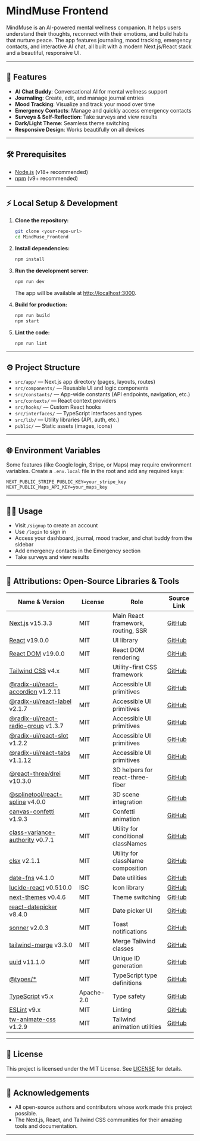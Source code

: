# MindMuse Frontend

MindMuse is an AI-powered mental wellness companion. It helps users understand their thoughts, reconnect with their emotions, and build habits that nurture peace. The app features journaling, mood tracking, emergency contacts, and interactive AI chat, all built with a modern Next.js/React stack and a beautiful, responsive UI.

---

## 🚀 Features
- **AI Chat Buddy**: Conversational AI for mental wellness support
- **Journaling**: Create, edit, and manage journal entries
- **Mood Tracking**: Visualize and track your mood over time
- **Emergency Contacts**: Manage and quickly access emergency contacts
- **Surveys & Self-Reflection**: Take surveys and view results
- **Dark/Light Theme**: Seamless theme switching
- **Responsive Design**: Works beautifully on all devices

---

## 🛠️ Prerequisites
- [Node.js](https://nodejs.org/) (v18+ recommended)
- [npm](https://www.npmjs.com/) (v9+ recommended)

---

## ⚡️ Local Setup & Development

1. **Clone the repository:**
   ```bash
   git clone <your-repo-url>
   cd MindMuse_Frontend
   ```

2. **Install dependencies:**
   ```bash
   npm install
   ```

3. **Run the development server:**
   ```bash
   npm run dev
   ```
   The app will be available at [http://localhost:3000](http://localhost:3000).

4. **Build for production:**
   ```bash
   npm run build
   npm start
   ```

5. **Lint the code:**
   ```bash
   npm run lint
   ```

---

## ⚙️ Project Structure
- `src/app/` — Next.js app directory (pages, layouts, routes)
- `src/components/` — Reusable UI and logic components
- `src/constants/` — App-wide constants (API endpoints, navigation, etc.)
- `src/contexts/` — React context providers
- `src/hooks/` — Custom React hooks
- `src/interfaces/` — TypeScript interfaces and types
- `src/lib/` — Utility libraries (API, auth, etc.)
- `public/` — Static assets (images, icons)

---

## 🌐 Environment Variables
Some features (like Google login, Stripe, or Maps) may require environment variables. Create a `.env.local` file in the root and add any required keys:

```
NEXT_PUBLIC_STRIPE_PUBLIC_KEY=your_stripe_key
NEXT_PUBLIC_Maps_API_KEY=your_maps_key
```

---

## 🧑‍💻 Usage
- Visit `/signup` to create an account
- Use `/login` to sign in
- Access your dashboard, journal, mood tracker, and chat buddy from the sidebar
- Add emergency contacts in the Emergency section
- Take surveys and view results

---

## 📝 Attributions: Open-Source Libraries & Tools

| Name & Version | License | Role | Source Link |
|---|---|---|---|
| [Next.js](https://nextjs.org/) v15.3.3 | MIT | Main React framework, routing, SSR | [GitHub](https://github.com/vercel/next.js) |
| [React](https://react.dev/) v19.0.0 | MIT | UI library | [GitHub](https://github.com/facebook/react) |
| [React DOM](https://react.dev/) v19.0.0 | MIT | React DOM rendering | [GitHub](https://github.com/facebook/react) |
| [Tailwind CSS](https://tailwindcss.com/) v4.x | MIT | Utility-first CSS framework | [GitHub](https://github.com/tailwindlabs/tailwindcss) |
| [@radix-ui/react-accordion](https://www.radix-ui.com/primitives/docs/components/accordion) v1.2.11 | MIT | Accessible UI primitives | [GitHub](https://github.com/radix-ui/primitives) |
| [@radix-ui/react-label](https://www.radix-ui.com/primitives/docs/components/label) v2.1.7 | MIT | Accessible UI primitives | [GitHub](https://github.com/radix-ui/primitives) |
| [@radix-ui/react-radio-group](https://www.radix-ui.com/primitives/docs/components/radio-group) v1.3.7 | MIT | Accessible UI primitives | [GitHub](https://github.com/radix-ui/primitives) |
| [@radix-ui/react-slot](https://www.radix-ui.com/primitives/docs/components/slot) v1.2.2 | MIT | Accessible UI primitives | [GitHub](https://github.com/radix-ui/primitives) |
| [@radix-ui/react-tabs](https://www.radix-ui.com/primitives/docs/components/tabs) v1.1.12 | MIT | Accessible UI primitives | [GitHub](https://github.com/radix-ui/primitives) |
| [@react-three/drei](https://github.com/pmndrs/drei) v10.3.0 | MIT | 3D helpers for react-three-fiber | [GitHub](https://github.com/pmndrs/drei) |
| [@splinetool/react-spline](https://github.com/splinetool/react-spline) v4.0.0 | MIT | 3D scene integration | [GitHub](https://github.com/splinetool/react-spline) |
| [canvas-confetti](https://github.com/catdad/canvas-confetti) v1.9.3 | MIT | Confetti animation | [GitHub](https://github.com/catdad/canvas-confetti) |
| [class-variance-authority](https://github.com/cornetto/class-variance-authority) v0.7.1 | MIT | Utility for conditional classNames | [GitHub](https://github.com/cornetto/class-variance-authority) |
| [clsx](https://github.com/lukeed/clsx) v2.1.1 | MIT | Utility for className composition | [GitHub](https://github.com/lukeed/clsx) |
| [date-fns](https://date-fns.org/) v4.1.0 | MIT | Date utilities | [GitHub](https://github.com/date-fns/date-fns) |
| [lucide-react](https://lucide.dev/) v0.510.0 | ISC | Icon library | [GitHub](https://github.com/lucide-icons/lucide) |
| [next-themes](https://github.com/pacocoursey/next-themes) v0.4.6 | MIT | Theme switching | [GitHub](https://github.com/pacocoursey/next-themes) |
| [react-datepicker](https://reactdatepicker.com/) v8.4.0 | MIT | Date picker UI | [GitHub](https://github.com/Hacker0x01/react-datepicker) |
| [sonner](https://sonner.emilkowal.ski/) v2.0.3 | MIT | Toast notifications | [GitHub](https://github.com/emilkowal/sonner) |
| [tailwind-merge](https://github.com/dcastil/tailwind-merge) v3.3.0 | MIT | Merge Tailwind classes | [GitHub](https://github.com/dcastil/tailwind-merge) |
| [uuid](https://github.com/uuidjs/uuid) v11.1.0 | MIT | Unique ID generation | [GitHub](https://github.com/uuidjs/uuid) |
| [@types/*](https://github.com/DefinitelyTyped/DefinitelyTyped) | MIT | TypeScript type definitions | [GitHub](https://github.com/DefinitelyTyped/DefinitelyTyped) |
| [TypeScript](https://www.typescriptlang.org/) v5.x | Apache-2.0 | Type safety | [GitHub](https://github.com/microsoft/TypeScript) |
| [ESLint](https://eslint.org/) v9.x | MIT | Linting | [GitHub](https://github.com/eslint/eslint) |
| [tw-animate-css](https://github.com/stevenjoezhang/tw-animate-css) v1.2.9 | MIT | Tailwind animation utilities | [GitHub](https://github.com/stevenjoezhang/tw-animate-css) |

---

## 📄 License
This project is licensed under the MIT License. See [LICENSE](LICENSE) for details.

---

## 🙏 Acknowledgements
- All open-source authors and contributors whose work made this project possible.
- The Next.js, React, and Tailwind CSS communities for their amazing tools and documentation.

---

